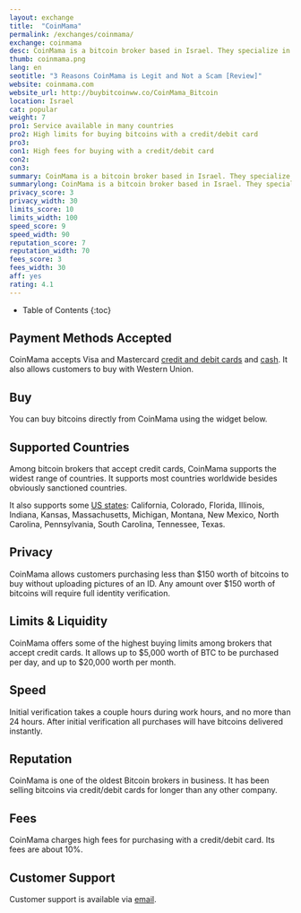```yaml
---
layout: exchange
title:  "CoinMama"
permalink: /exchanges/coinmama/
exchange: coinmama
desc: CoinMama is a bitcoin broker based in Israel. They specialize in selling bitcoins for credit card to nearly anyone in the world.   
thumb: coinmama.png
lang: en
seotitle: "3 Reasons CoinMama is Legit and Not a Scam [Review]"
website: coinmama.com
website_url: http://buybitcoinww.co/CoinMama_Bitcoin
location: Israel
cat: popular
weight: 7
pro1: Service available in many countries
pro2: High limits for buying bitcoins with a credit/debit card
pro3: 
con1: High fees for buying with a credit/debit card
con2: 
con3:
summary: CoinMama is a bitcoin broker based in Israel. They specialize in selling bitcoins for credit card to nearly anyone in the world. 
summarylong: CoinMama is a bitcoin broker based in Israel. They specialize in selling bitcoins for credit card to nearly anyone in the world. 
privacy_score: 3
privacy_width: 30
limits_score: 10
limits_width: 100
speed_score: 9
speed_width: 90
reputation_score: 7
reputation_width: 70
fees_score: 3
fees_width: 30
aff: yes
rating: 4.1
---
```


* Table of Contents
{:toc}

## Payment Methods Accepted

CoinMama accepts Visa and Mastercard [credit and debit cards](/en/buy-bitcoin-credit-debit-card/) and [cash](/en/buy-bitcoins-with-cash/). It also allows customers to buy with Western Union. 

## Buy

You can buy bitcoins directly from CoinMama using the widget below. 

<script id='mamacoin-script' data-affiliate-id='jordant' src='https://widget.coinmama.com/index.js'></script>

## Supported Countries

Among bitcoin brokers that accept credit cards, CoinMama supports the widest range of countries. It supports most countries worldwide besides obviously sanctioned countries. 

It also supports some [US states](https://www.buybitcoinworldwide.com/en/us/): California, Colorado, Florida, Illinois, Indiana, Kansas, Massachusetts, Michigan, Montana, New Mexico, North Carolina, Pennsylvania, South Carolina, Tennessee, Texas. 

## Privacy

CoinMama allows customers purchasing less than $150 worth of bitcoins to buy without uploading pictures of an ID. Any amount over $150 worth of bitcoins will require full identity verification. 

## Limits & Liquidity

CoinMama offers some of the highest buying limits among brokers that accept credit cards. It allows up to $5,000 worth of BTC to be purchased per day, and up to $20,000 worth per month. 

## Speed

Initial verification takes a couple hours during work hours, and no more than 24 hours. After initial verification all purchases will have bitcoins delivered instantly. 

## Reputation

CoinMama is one of the oldest Bitcoin brokers in business. It has been selling bitcoins via credit/debit cards for longer than any other company. 

## Fees

CoinMama charges high fees for purchasing with a credit/debit card. Its fees are about 10%. 

## Customer Support

Customer support is available via [email](https://www.coinmama.com/contact). 